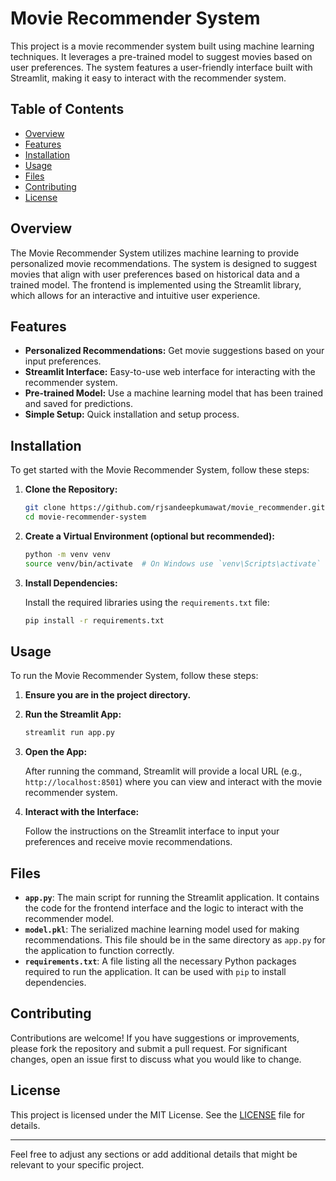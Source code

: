 
# Movie Recommender System

This project is a movie recommender system built using machine learning techniques. It leverages a pre-trained model to suggest movies based on user preferences. The system features a user-friendly interface built with Streamlit, making it easy to interact with the recommender system.

## Table of Contents

- [Overview](#overview)
- [Features](#features)
- [Installation](#installation)
- [Usage](#usage)
- [Files](#files)
- [Contributing](#contributing)
- [License](#license)

## Overview

The Movie Recommender System utilizes machine learning to provide personalized movie recommendations. The system is designed to suggest movies that align with user preferences based on historical data and a trained model. The frontend is implemented using the Streamlit library, which allows for an interactive and intuitive user experience.

## Features

- **Personalized Recommendations:** Get movie suggestions based on your input preferences.
- **Streamlit Interface:** Easy-to-use web interface for interacting with the recommender system.
- **Pre-trained Model:** Use a machine learning model that has been trained and saved for predictions.
- **Simple Setup:** Quick installation and setup process.

## Installation

To get started with the Movie Recommender System, follow these steps:

1. **Clone the Repository:**

   ```bash
   git clone https://github.com/rjsandeepkumawat/movie_recommender.git
   cd movie-recommender-system
   ```

2. **Create a Virtual Environment (optional but recommended):**

   ```bash
   python -m venv venv
   source venv/bin/activate  # On Windows use `venv\Scripts\activate`
   ```

3. **Install Dependencies:**

   Install the required libraries using the `requirements.txt` file:

   ```bash
   pip install -r requirements.txt
   ```

## Usage

To run the Movie Recommender System, follow these steps:

1. **Ensure you are in the project directory.**

2. **Run the Streamlit App:**

   ```bash
   streamlit run app.py
   ```

3. **Open the App:**

   After running the command, Streamlit will provide a local URL (e.g., `http://localhost:8501`) where you can view and interact with the movie recommender system.

4. **Interact with the Interface:**

   Follow the instructions on the Streamlit interface to input your preferences and receive movie recommendations.

## Files

- **`app.py`**: The main script for running the Streamlit application. It contains the code for the frontend interface and the logic to interact with the recommender model.
- **`model.pkl`**: The serialized machine learning model used for making recommendations. This file should be in the same directory as `app.py` for the application to function correctly.
- **`requirements.txt`**: A file listing all the necessary Python packages required to run the application. It can be used with `pip` to install dependencies.

## Contributing

Contributions are welcome! If you have suggestions or improvements, please fork the repository and submit a pull request. For significant changes, open an issue first to discuss what you would like to change.

## License

This project is licensed under the MIT License. See the [LICENSE](LICENSE) file for details.

---

Feel free to adjust any sections or add additional details that might be relevant to your specific project.
